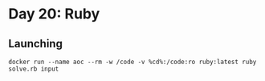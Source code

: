 # Day 20: Ruby

## Launching

```
docker run --name aoc --rm -w /code -v %cd%:/code:ro ruby:latest ruby solve.rb input
```
